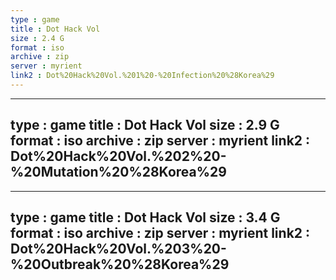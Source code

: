 ```yaml
---
type : game
title : Dot Hack Vol
size : 2.4 G
format : iso
archive : zip
server : myrient
link2 : Dot%20Hack%20Vol.%201%20-%20Infection%20%28Korea%29
---
```

---
type : game
title : Dot Hack Vol
size : 2.9 G
format : iso
archive : zip
server : myrient
link2 : Dot%20Hack%20Vol.%202%20-%20Mutation%20%28Korea%29
---
---
type : game
title : Dot Hack Vol
size : 3.4 G
format : iso
archive : zip
server : myrient
link2 : Dot%20Hack%20Vol.%203%20-%20Outbreak%20%28Korea%29
---
